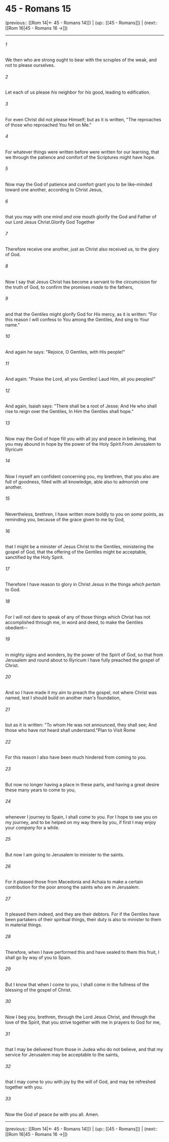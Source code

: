 # 45 - Romans 15

(previous:: [[Rom 14|← 45 - Romans 14]]) | (up:: [[45 - Romans]]) | (next:: [[Rom 16|45 - Romans 16 →]])

***


###### 1 
We then who are strong ought to bear with the scruples of the weak, and not to please ourselves. 

###### 2 
Let each of us please _his_ neighbor for _his_ good, leading to edification. 

###### 3 
For even Christ did not please Himself; but as it is written, "The reproaches of those who reproached You fell on Me." 

###### 4 
For whatever things were written before were written for our learning, that we through the patience and comfort of the Scriptures might have hope. 

###### 5 
Now may the God of patience and comfort grant you to be like-minded toward one another, according to Christ Jesus, 

###### 6 
that you may with one mind _and_ one mouth glorify the God and Father of our Lord Jesus Christ.Glorify God Together 

###### 7 
Therefore receive one another, just as Christ also received us, to the glory of God. 

###### 8 
Now I say that Jesus Christ has become a servant to the circumcision for the truth of God, to confirm the promises _made_ to the fathers, 

###### 9 
and that the Gentiles might glorify God for _His_ mercy, as it is written: "For this reason I will confess to You among the Gentiles, And sing to Your name." 

###### 10 
And again he says: "Rejoice, O Gentiles, with His people!" 

###### 11 
And again: "Praise the Lord, all you Gentiles! Laud Him, all you peoples!" 

###### 12 
And again, Isaiah says: "There shall be a root of Jesse; And He who shall rise to reign over the Gentiles, In Him the Gentiles shall hope." 

###### 13 
Now may the God of hope fill you with all joy and peace in believing, that you may abound in hope by the power of the Holy Spirit.From Jerusalem to Illyricum 

###### 14 
Now I myself am confident concerning you, my brethren, that you also are full of goodness, filled with all knowledge, able also to admonish one another. 

###### 15 
Nevertheless, brethren, I have written more boldly to you on _some_ points, as reminding you, because of the grace given to me by God, 

###### 16 
that I might be a minister of Jesus Christ to the Gentiles, ministering the gospel of God, that the offering of the Gentiles might be acceptable, sanctified by the Holy Spirit. 

###### 17 
Therefore I have reason to glory in Christ Jesus in the things _which pertain_ to God. 

###### 18 
For I will not dare to speak of any of those things which Christ has not accomplished through me, in word and deed, to make the Gentiles obedient-- 

###### 19 
in mighty signs and wonders, by the power of the Spirit of God, so that from Jerusalem and round about to Illyricum I have fully preached the gospel of Christ. 

###### 20 
And so I have made it my aim to preach the gospel, not where Christ was named, lest I should build on another man's foundation, 

###### 21 
but as it is written: "To whom He was not announced, they shall see; And those who have not heard shall understand."Plan to Visit Rome 

###### 22 
For this reason I also have been much hindered from coming to you. 

###### 23 
But now no longer having a place in these parts, and having a great desire these many years to come to you, 

###### 24 
whenever I journey to Spain, I shall come to you. For I hope to see you on my journey, and to be helped on my way there by you, if first I may enjoy your _company_ for a while. 

###### 25 
But now I am going to Jerusalem to minister to the saints. 

###### 26 
For it pleased those from Macedonia and Achaia to make a certain contribution for the poor among the saints who are in Jerusalem. 

###### 27 
It pleased them indeed, and they are their debtors. For if the Gentiles have been partakers of their spiritual things, their duty is also to minister to them in material things. 

###### 28 
Therefore, when I have performed this and have sealed to them this fruit, I shall go by way of you to Spain. 

###### 29 
But I know that when I come to you, I shall come in the fullness of the blessing of the gospel of Christ. 

###### 30 
Now I beg you, brethren, through the Lord Jesus Christ, and through the love of the Spirit, that you strive together with me in prayers to God for me, 

###### 31 
that I may be delivered from those in Judea who do not believe, and that my service for Jerusalem may be acceptable to the saints, 

###### 32 
that I may come to you with joy by the will of God, and may be refreshed together with you. 

###### 33 
Now the God of peace _be_ with you all. Amen.

***

(previous:: [[Rom 14|← 45 - Romans 14]]) | (up:: [[45 - Romans]]) | (next:: [[Rom 16|45 - Romans 16 →]])
